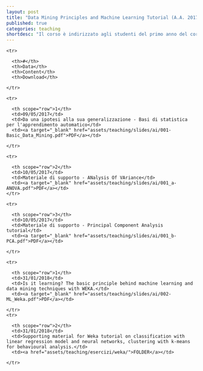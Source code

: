 ```yaml
---
layout: post
title: "Data Mining Principles and Machine Learning Tutorial (A.A. 2017/2018)"
published: true
categories: teaching
shortdesc: "Il corso è indirizzato agli studenti del primo anno del corso di laurea magistrale in Scienze ed Ingengneria Informatica. Lo scopo è quello di introdurre alle moderne tecniche di machine learning con un approccio pratico. This course is also part of the Master in Digital Technology Management/Artificial Intelligence of the Bologna Business School. The course is held in English language and it covers the basic machine learning techniques of classification and clustering. During the course the software Weka, for the visualization of results, is used. Since the course if property of 'Fondazione Università di Bologna' the PDF is locked."
---
```


<table class="table"> 

  <thead> 

    <tr> 

      <th>#</th> 
      <th>Data</th> 
      <th>Content</th> 
      <th>Download</th> 

    </tr> 

  </thead> 

  <tbody> 

    <tr> 

      <th scope="row">1</th> 
      <td>09/05/2017</td> 
      <td>Da una ipotesi alla sua generalizzazione - Basi di statistica per l'apprendimento automatico</td> 
      <td><a target="_blank" href="assets/teaching/slides/ai/001-Basic_Data_Mining.pdf">PDF</a></td> 

    </tr>

    <tr> 

      <th scope="row">2</th> 
      <td>10/05/2017</td> 
      <td>Materiale di supporto - ANalysis Of VAriance</td> 
      <td><a target="_blank" href="assets/teaching/slides/ai/001_a-ANOVA.pdf">PDF</a></td> 
    </tr>

    <tr> 

      <th scope="row">3</th> 
      <td>10/05/2017</td> 
      <td>Materiale di supporto - Principal Component Analysis tutorial</td> 
      <td><a target="_blank" href="assets/teaching/slides/ai/001_b-PCA.pdf">PDF</a></td> 

    </tr>

    <tr> 

      <th scope="row">1</th> 
      <td>31/01/2018</td> 
      <td>Is it learning? The basic principle behind machine learning and data mining techniques with WEKA.</td> 
      <td><a target="_blank" href="assets/teaching/slides/ai/002-ML_Weka.pdf">PDF</a></td> 

    </tr>
    <tr> 

      <th scope="row">2</th> 
      <td>31/01/2018</td> 
      <td>Supporting material for Weka tutorial on classification with linear regression model and neural networks, clustering with k-means for behavioural analysis.</td> 
      <td><a href="assets/teaching/esercizi/weka/">FOLDER</a></td> 

    </tr>

  </tbody> 

</table>